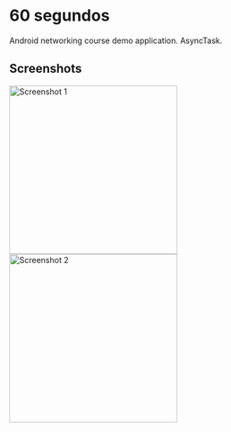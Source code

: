 # 60 segundos

Android networking course demo application. AsyncTask.

## Screenshots

<img alt="Screenshot 1" width="300" src="https://user-images.githubusercontent.com/1444991/29997901-34e48082-8fed-11e7-8231-49d397ba1cde.png">
<img alt="Screenshot 2" width="300" src="https://user-images.githubusercontent.com/1444991/29997903-358cb536-8fed-11e7-9b8f-0f5c6554c2f6.png">
